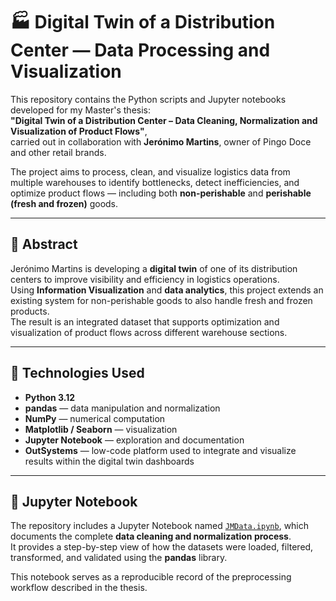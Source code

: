 # 🏭 Digital Twin of a Distribution Center — Data Processing and Visualization

This repository contains the Python scripts and Jupyter notebooks developed for my Master's thesis:  
**"Digital Twin of a Distribution Center – Data Cleaning, Normalization and Visualization of Product Flows"**,  
carried out in collaboration with **Jerónimo Martins**, owner of Pingo Doce and other retail brands.

The project aims to process, clean, and visualize logistics data from multiple warehouses to identify bottlenecks, detect inefficiencies, and optimize product flows — including both **non-perishable** and **perishable (fresh and frozen)** goods.

---

## 📘 Abstract

Jerónimo Martins is developing a **digital twin** of one of its distribution centers to improve visibility and efficiency in logistics operations.  
Using **Information Visualization** and **data analytics**, this project extends an existing system for non-perishable goods to also handle fresh and frozen products.  
The result is an integrated dataset that supports optimization and visualization of product flows across different warehouse sections.

---

## 🧠 Technologies Used

- **Python 3.12**
- **pandas** — data manipulation and normalization  
- **NumPy** — numerical computation  
- **Matplotlib / Seaborn** — visualization  
- **Jupyter Notebook** — exploration and documentation  
- **OutSystems** — low-code platform used to integrate and visualize results within the digital twin dashboards  

---

## 📓 Jupyter Notebook
The repository includes a Jupyter Notebook named [`JMData.ipynb`](./JMData.ipynb), which documents the complete **data cleaning and normalization process**.  
It provides a step-by-step view of how the datasets were loaded, filtered, transformed, and validated using the **pandas** library. 

This notebook serves as a reproducible record of the preprocessing workflow described in the thesis.


